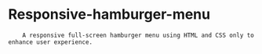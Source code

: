 # Responsive-hamburger-menu
		A responsive full-screen hamburger menu using HTML and CSS only to enhance user experience.
